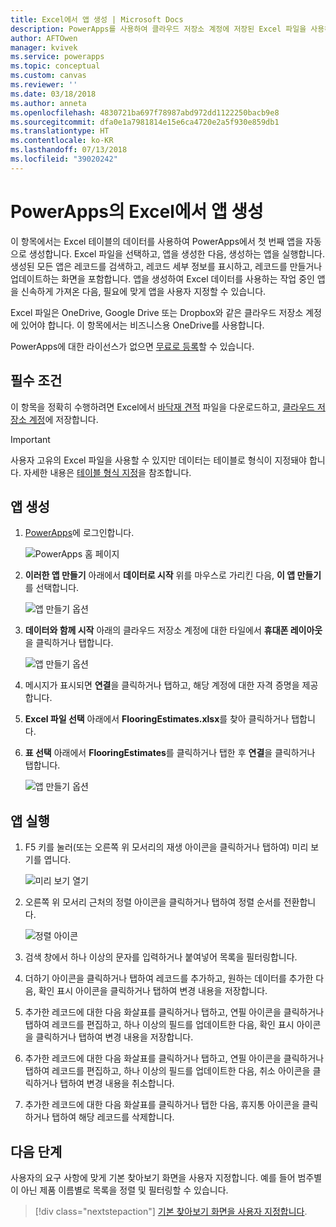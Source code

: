 ```yaml
---
title: Excel에서 앱 생성 | Microsoft Docs
description: PowerApps를 사용하여 클라우드 저장소 계정에 저장된 Excel 파일을 사용하는 앱을 자동으로 생성
author: AFTOwen
manager: kvivek
ms.service: powerapps
ms.topic: conceptual
ms.custom: canvas
ms.reviewer: ''
ms.date: 03/18/2018
ms.author: anneta
ms.openlocfilehash: 4830721ba697f78987abd972dd1122250bacb9e8
ms.sourcegitcommit: dfa0e1a7981814e15e6ca4720e2a5f930e859db1
ms.translationtype: HT
ms.contentlocale: ko-KR
ms.lasthandoff: 07/13/2018
ms.locfileid: "39020242"
---
```

# <a name="generate-an-app-from-excel-in-powerapps"></a>PowerApps의 Excel에서 앱 생성
이 항목에서는 Excel 테이블의 데이터를 사용하여 PowerApps에서 첫 번째 앱을 자동으로 생성합니다. Excel 파일을 선택하고, 앱을 생성한 다음, 생성하는 앱을 실행합니다. 생성된 모든 앱은 레코드를 검색하고, 레코드 세부 정보를 표시하고, 레코드를 만들거나 업데이트하는 화면을 포함합니다. 앱을 생성하여 Excel 데이터를 사용하는 작업 중인 앱을 신속하게 가져온 다음, 필요에 맞게 앱을 사용자 지정할 수 있습니다. 

Excel 파일은 OneDrive, Google Drive 또는 Dropbox와 같은 클라우드 저장소 계정에 있어야 합니다. 이 항목에서는 비즈니스용 OneDrive를 사용합니다.

PowerApps에 대한 라이선스가 없으면 [무료로 등록](../signup-for-powerapps.md)할 수 있습니다.

## <a name="prerequisites"></a>필수 조건 ##
이 항목을 정확히 수행하려면 Excel에서 [바닥재 견적](https://az787822.vo.msecnd.net/documentation/get-started-from-data/FlooringEstimates.xlsx) 파일을 다운로드하고, [클라우드 저장소 계정](connections/cloud-storage-blob-connections.md)에 저장합니다.

> [!IMPORTANT]
> 사용자 고유의 Excel 파일을 사용할 수 있지만 데이터는 테이블로 형식이 지정돼야 합니다. 자세한 내용은 [테이블 형식 지정](how-to-excel-tips.md)을 참조합니다. 

## <a name="generate-the-app"></a>앱 생성
1. [PowerApps](https://web.powerapps.com)에 로그인합니다.

    ![PowerApps 홈 페이지](./media/get-started-create-from-data/sign-in.png)

1. **이러한 앱 만들기** 아래에서 **데이터로 시작** 위를 마우스로 가리킨 다음, **이 앱 만들기**를 선택합니다.

    ![앱 만들기 옵션](./media/get-started-create-from-data/make-this-app.png)

1. **데이터와 함께 시작** 아래의 클라우드 저장소 계정에 대한 타일에서 **휴대폰 레이아웃**을 클릭하거나 탭합니다.

    ![앱 만들기 옵션](./media/get-started-create-from-data/odfb-tile.png)

1. 메시지가 표시되면 **연결**을 클릭하거나 탭하고, 해당 계정에 대한 자격 증명을 제공합니다.

1. **Excel 파일 선택** 아래에서 **FlooringEstimates.xlsx**를 찾아 클릭하거나 탭합니다. 

1. **표 선택** 아래에서 **FlooringEstimates**를 클릭하거나 탭한 후 **연결**을 클릭하거나 탭합니다.

    ![앱 만들기 옵션](./media/get-started-create-from-data/choose-table.png)

## <a name="run-the-app"></a>앱 실행
1. F5 키를 눌러(또는 오른쪽 위 모서리의 재생 아이콘을 클릭하거나 탭하여) 미리 보기를 엽니다.

    ![미리 보기 열기](./media/get-started-create-from-data/open-preview.png)

1. 오른쪽 위 모서리 근처의 정렬 아이콘을 클릭하거나 탭하여 정렬 순서를 전환합니다.

    ![정렬 아이콘](./media/get-started-create-from-data/sort-icon.png)

1. 검색 창에서 하나 이상의 문자를 입력하거나 붙여넣어 목록을 필터링합니다.

1. 더하기 아이콘을 클릭하거나 탭하여 레코드를 추가하고, 원하는 데이터를 추가한 다음, 확인 표시 아이콘을 클릭하거나 탭하여 변경 내용을 저장합니다.

1. 추가한 레코드에 대한 다음 화살표를 클릭하거나 탭하고, 연필 아이콘을 클릭하거나 탭하여 레코드를 편집하고, 하나 이상의 필드를 업데이트한 다음, 확인 표시 아이콘을 클릭하거나 탭하여 변경 내용을 저장합니다.

1. 추가한 레코드에 대한 다음 화살표를 클릭하거나 탭하고, 연필 아이콘을 클릭하거나 탭하여 레코드를 편집하고, 하나 이상의 필드를 업데이트한 다음, 취소 아이콘을 클릭하거나 탭하여 변경 내용을 취소합니다.

1. 추가한 레코드에 대한 다음 화살표를 클릭하거나 탭한 다음, 휴지통 아이콘을 클릭하거나 탭하여 해당 레코드를 삭제합니다.

## <a name="next-steps"></a>다음 단계
사용자의 요구 사항에 맞게 기본 찾아보기 화면을 사용자 지정합니다. 예를 들어 범주별이 아닌 제품 이름별로 목록을 정렬 및 필터링할 수 있습니다.

> [!div class="nextstepaction"]
> [기본 찾아보기 화면을 사용자 지정합니다](customize-layout-sharepoint.md).